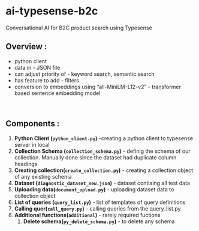 # ai-typesense-b2c
Conversational AI for B2C product search using Typesense

## Overview :
* python client
* data in - JSON file
* can adjust priority of - keyword search, semantic search 
* has feature to add - filters
* conversion to embeddings using “all-MiniLM-L12-v2” - transformer based sentence embedding model
<br/>

## Components :
1. **Python Client (`python_client.py`)** -creating a python client to typesense server in local
2. **Collection Schema (`collection_schema.py`)** - definig the schema of our collection. Manually done since the dataset had duplicate column headings
3. **Creating collection(`create_collection.py`)** - creating a collection object of any existing schema
4. **Dataset (`diagnostic_dataset_new.json`)** - dataset contiaing all test data
5. **Uploading data(`document_upload.py`)** - uploading dataset data to collection object
6. **List of queries (`query_list.py`)** - list of templates of query definitions
7. **Calling quer(`call_query.py`)** - calling queries from the query_list.py
8. **Additional functions(`additional`)** - rarely required fuctions
      1. **Delete schema(`py_delete_schema.py`)** - to delete any schema
 


